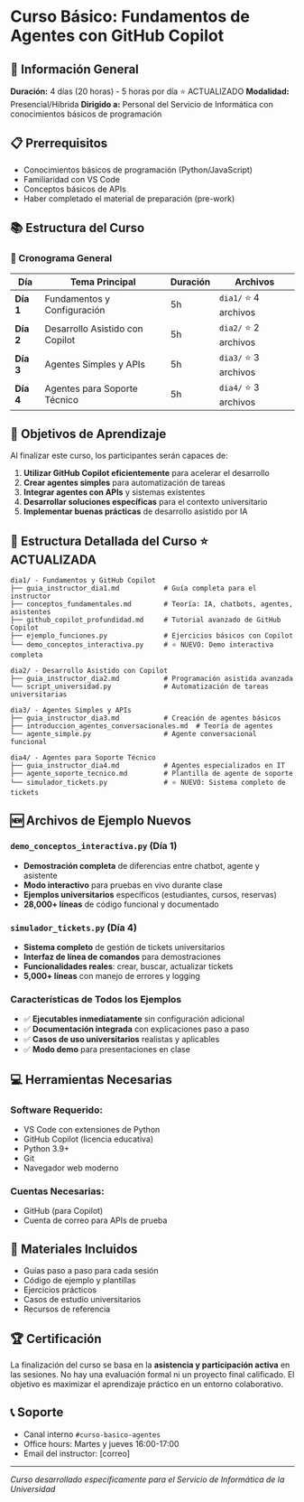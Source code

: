 # Curso Básico: Fundamentos de Agentes con GitHub Copilot

## 🎯 Información General

**Duración:** 4 días (20 horas) - 5 horas por día ⭐ ACTUALIZADO
**Modalidad:** Presencial/Híbrida
**Dirigido a:** Personal del Servicio de Informática con conocimientos básicos de programación

## 📋 Prerrequisitos

- Conocimientos básicos de programación (Python/JavaScript)
- Familiaridad con VS Code
- Conceptos básicos de APIs
- Haber completado el material de preparación (pre-work)

## 📚 Estructura del Curso

### 📅 Cronograma General

| Día | Tema Principal | Duración | Archivos |
|-----|----------------|----------|----------|
| **Día 1** | Fundamentos y Configuración | 5h | `dia1/` ⭐ 4 archivos |
| **Día 2** | Desarrollo Asistido con Copilot | 5h | `dia2/` ⭐ 2 archivos |
| **Día 3** | Agentes Simples y APIs | 5h | `dia3/` ⭐ 3 archivos |
| **Día 4** | Agentes para Soporte Técnico | 5h | `dia4/` ⭐ 3 archivos |

## 🎯 Objetivos de Aprendizaje

Al finalizar este curso, los participantes serán capaces de:

1. **Utilizar GitHub Copilot eficientemente** para acelerar el desarrollo
2. **Crear agentes simples** para automatización de tareas
3. **Integrar agentes con APIs** y sistemas existentes
4. **Desarrollar soluciones específicas** para el contexto universitario
5. **Implementar buenas prácticas** de desarrollo asistido por IA

## 📂 Estructura Detallada del Curso ⭐ ACTUALIZADA

```
dia1/ - Fundamentos y GitHub Copilot
├── guia_instructor_dia1.md           # Guía completa para el instructor
├── conceptos_fundamentales.md        # Teoría: IA, chatbots, agentes, asistentes
├── github_copilot_profundidad.md     # Tutorial avanzado de GitHub Copilot
├── ejemplo_funciones.py              # Ejercicios básicos con Copilot
└── demo_conceptos_interactiva.py     # ⭐ NUEVO: Demo interactiva completa

dia2/ - Desarrollo Asistido con Copilot
├── guia_instructor_dia2.md           # Programación asistida avanzada
└── script_universidad.py             # Automatización de tareas universitarias

dia3/ - Agentes Simples y APIs
├── guia_instructor_dia3.md           # Creación de agentes básicos
├── introduccion_agentes_conversacionales.md  # Teoría de agentes
└── agente_simple.py                  # Agente conversacional funcional

dia4/ - Agentes para Soporte Técnico
├── guia_instructor_dia4.md           # Agentes especializados en IT
├── agente_soporte_tecnico.md         # Plantilla de agente de soporte
└── simulador_tickets.py              # ⭐ NUEVO: Sistema completo de tickets
```

## 🆕 Archivos de Ejemplo Nuevos

### `demo_conceptos_interactiva.py` (Día 1)
- **Demostración completa** de diferencias entre chatbot, agente y asistente
- **Modo interactivo** para pruebas en vivo durante clase
- **Ejemplos universitarios** específicos (estudiantes, cursos, reservas)
- **28,000+ líneas** de código funcional y documentado

### `simulador_tickets.py` (Día 4)  
- **Sistema completo** de gestión de tickets universitarios
- **Interfaz de línea de comandos** para demostraciones
- **Funcionalidades reales**: crear, buscar, actualizar tickets
- **5,000+ líneas** con manejo de errores y logging

### Características de Todos los Ejemplos
- ✅ **Ejecutables inmediatamente** sin configuración adicional
- ✅ **Documentación integrada** con explicaciones paso a paso
- ✅ **Casos de uso universitarios** realistas y aplicables
- ✅ **Modo demo** para presentaciones en clase

## 💻 Herramientas Necesarias

### Software Requerido:
- VS Code con extensiones de Python
- GitHub Copilot (licencia educativa)
- Python 3.9+
- Git
- Navegador web moderno

### Cuentas Necesarias:
- GitHub (para Copilot)
- Cuenta de correo para APIs de prueba

## 📖 Materiales Incluidos

- Guías paso a paso para cada sesión
- Código de ejemplo y plantillas
- Ejercicios prácticos
- Casos de estudio universitarios
- Recursos de referencia

## 🏆 Certificación

La finalización del curso se basa en la **asistencia y participación activa** en las sesiones. No hay una evaluación formal ni un proyecto final calificado. El objetivo es maximizar el aprendizaje práctico en un entorno colaborativo.

## 📞 Soporte

- Canal interno `#curso-basico-agentes`
- Office hours: Martes y jueves 16:00-17:00
- Email del instructor: [correo]

---

*Curso desarrollado específicamente para el Servicio de Informática de la Universidad*
